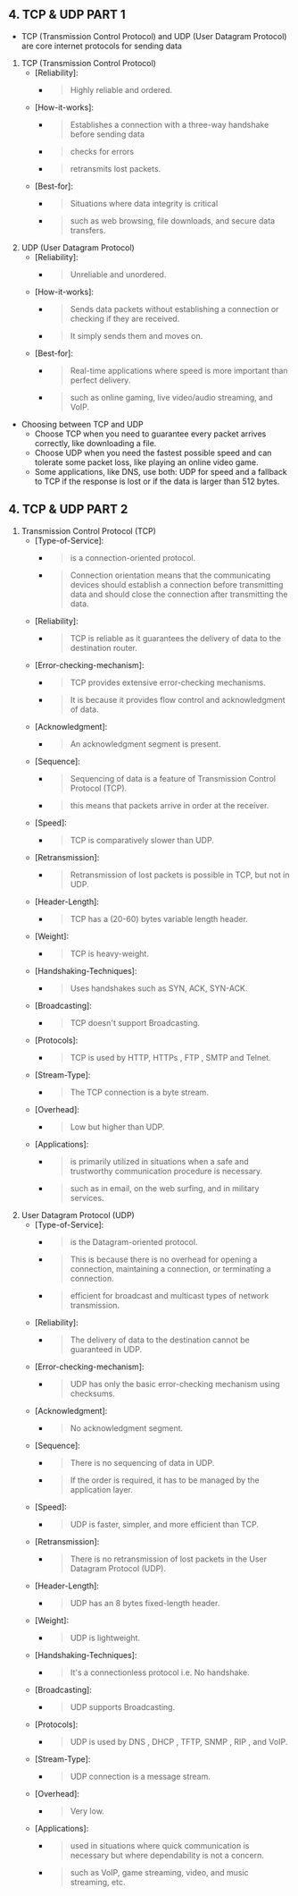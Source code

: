 **4. TCP & UDP PART 1**
------------------------------------------------------------
* TCP (Transmission Control Protocol) and UDP (User Datagram Protocol) are core internet protocols for sending data
1. TCP (Transmission Control Protocol) 
    - [Reliability]: 
        * > Highly reliable and ordered. 
    - [How-it-works]: 
        * > Establishes a connection with a three-way handshake before sending data
        * > checks for errors
        * > retransmits lost packets. 
    - [Best-for]: 
        * > Situations where data integrity is critical
        * > such as web browsing, file downloads, and secure data transfers. 
2. UDP (User Datagram Protocol)
    - [Reliability]: 
        * > Unreliable and unordered. 
    - [How-it-works]: 
        * > Sends data packets without establishing a connection or checking if they are received. 
        * > It simply sends them and moves on. 
    - [Best-for]: 
        * > Real-time applications where speed is more important than perfect delivery.
        * > such as online gaming, live video/audio streaming, and VoIP. 
* Choosing between TCP and UDP
    - Choose TCP when you need to guarantee every packet arrives correctly, like downloading a file. 
    - Choose UDP when you need the fastest possible speed and can tolerate some packet loss, like playing an online video game. 
    - Some applications, like DNS, use both: UDP for speed and a fallback to TCP if the response is lost or if the data is larger than 512 bytes. 

**4. TCP & UDP PART 2**
------------------------------------------------------------
1. Transmission Control Protocol (TCP)
    - [Type-of-Service]:
        * > is a connection-oriented protocol.
        * > Connection orientation means that the communicating devices should establish a connection before transmitting data and should close the connection after transmitting the data.
    - [Reliability]:
        * > TCP is reliable as it guarantees the delivery of data to the destination router.
    - [Error-checking-mechanism]:
        * > TCP provides extensive error-checking mechanisms. 
        * > It is because it provides flow control and acknowledgment of data.
    - [Acknowledgment]:
        * > An acknowledgment segment is present.
    - [Sequence]:
        * > Sequencing of data is a feature of Transmission Control Protocol (TCP). 
        * > this means that packets arrive in order at the receiver.
    - [Speed]:
        * > TCP is comparatively slower than UDP.
    - [Retransmission]:
        * > Retransmission of lost packets is possible in TCP, but not in UDP.
    - [Header-Length]:
        * > TCP has a (20-60) bytes variable length header.
    - [Weight]:
        * > TCP is heavy-weight.
    - [Handshaking-Techniques]:
        * > Uses handshakes such as SYN, ACK, SYN-ACK.
    - [Broadcasting]:
        * > TCP doesn't support Broadcasting.
    - [Protocols]:
        * > TCP is used by HTTP, HTTPs , FTP , SMTP and Telnet.
    - [Stream-Type]:
        * > The TCP connection is a byte stream.
    - [Overhead]:
        * > Low but higher than UDP.
    - [Applications]:
        * > is primarily utilized in situations when a safe and trustworthy communication procedure is necessary.
        * > such as in email, on the web surfing, and in military services.
2. User Datagram Protocol (UDP)
    - [Type-of-Service]:
        * > is the Datagram-oriented protocol.
        * > This is because there is no overhead for opening a connection, maintaining a connection, or terminating a connection.
        * > efficient for broadcast and multicast types of network transmission.
    - [Reliability]:
        * > The delivery of data to the destination cannot be guaranteed in UDP.
    - [Error-checking-mechanism]:
        * > UDP has only the basic error-checking mechanism using checksums.
    - [Acknowledgment]:
        * > No acknowledgment segment.
    - [Sequence]:
        * > There is no sequencing of data in UDP.
        * > If the order is required, it has to be managed by the application layer.
    - [Speed]:
        * > UDP is faster, simpler, and more efficient than TCP.
    - [Retransmission]:
        * > There is no retransmission of lost packets in the User Datagram Protocol (UDP).
    - [Header-Length]:
        * > UDP has an 8 bytes fixed-length header.
    - [Weight]:
        * > UDP is lightweight.
    - [Handshaking-Techniques]:
        * > It's a connectionless protocol i.e. No handshake.
    - [Broadcasting]:
        * > UDP supports Broadcasting.
    - [Protocols]:
        * > UDP is used by DNS , DHCP , TFTP, SNMP , RIP , and VoIP.
    - [Stream-Type]:
        * > UDP connection is a message stream.
    - [Overhead]:
        * > Very low.
    - [Applications]:
        * > used in situations where quick communication is necessary but where dependability is not a concern.
        * > such as VoIP, game streaming, video, and music streaming, etc.
